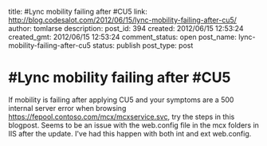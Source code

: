 title: #Lync mobility failing after #CU5
link: http://blog.codesalot.com/2012/06/15/lync-mobility-failing-after-cu5/
author: tomlarse
description: 
post_id: 394
created: 2012/06/15 12:53:24
created_gmt: 2012/06/15 12:53:24
comment_status: open
post_name: lync-mobility-failing-after-cu5
status: publish
post_type: post

# #Lync mobility failing after #CU5

If mobility is failing after applying CU5 and your symptoms are a 500 internal server error when browsing https://fepool.contoso.com/mcx/mcxservice.svc, try the steps in this blogpost. Seems to be an issue with the web.config file in the mcx folders in IIS after the update. I've had this happen with both int and ext web.config.